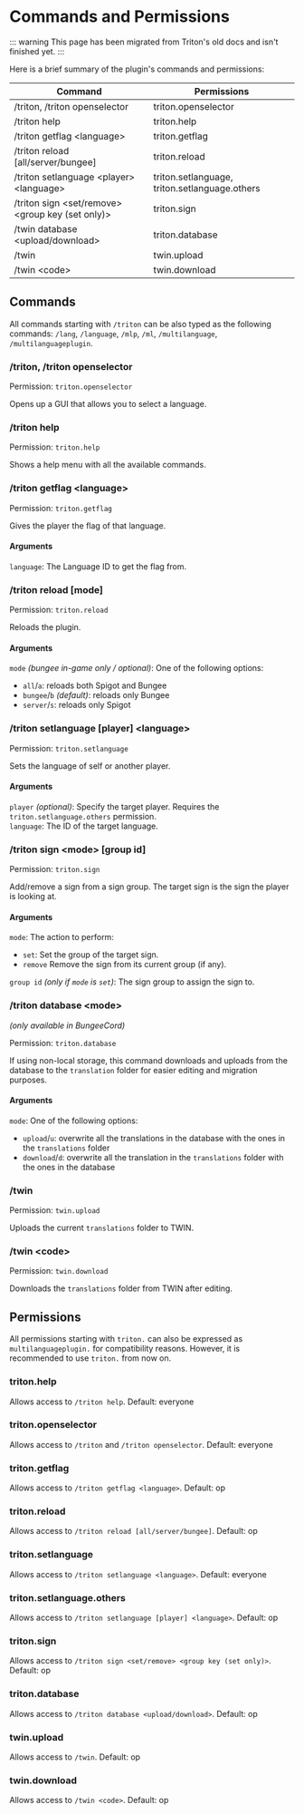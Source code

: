 # Commands and Permissions

::: warning
This page has been migrated from Triton's old docs and isn't finished yet.
:::

Here is a brief summary of the plugin's commands and permissions:

| Command                                            | Permissions                                   |
| -------------------------------------------------- | --------------------------------------------- |
| /triton, /triton openselector                      | triton.openselector                           |
| /triton help                                       | triton.help                                   |
| /triton getflag \<language>                        | triton.getflag                                |
| /triton reload [all/server/bungee]                 | triton.reload                                 |
| /triton setlanguage \<player> \<language>          | triton.setlanguage, triton.setlanguage.others |
| /triton sign \<set/remove> \<group key (set only)> | triton.sign                                   |
| /twin database \<upload/download>                  | triton.database                               |
| /twin                                              | twin.upload                                   |
| /twin \<code>                                      | twin.download                                 |

## Commands

All commands starting with `/triton` can be also typed as the following commands: `/lang`, `/language`, `/mlp`, `/ml`, `/multilanguage`, `/multilanguageplugin`.

### /triton, /triton openselector

Permission: `triton.openselector`

Opens up a GUI that allows you to select a language.

### /triton help

Permission: `triton.help`

Shows a help menu with all the available commands.

### /triton getflag \<language>

Permission: `triton.getflag`

Gives the player the flag of that language.

#### Arguments

`language`: The Language ID to get the flag from.

### /triton reload [mode]

Permission: `triton.reload`

Reloads the plugin.

#### Arguments

`mode` _(bungee in-game only / optional)_: One of the following options:

- `all`/`a`: reloads both Spigot and Bungee
- `bungee`/`b` _(default)_: reloads only Bungee
- `server`/`s`: reloads only Spigot

### /triton setlanguage [player] \<language>

Permission: `triton.setlanguage`

Sets the language of self or another player.

#### Arguments

`player` _(optional)_: Specify the target player. Requires the `triton.setlanguage.others` permission.  
`language`: The ID of the target language.

### /triton sign \<mode> [group id]

Permission: `triton.sign`

Add/remove a sign from a sign group. The target sign is the sign the player is looking at.

#### Arguments

`mode`: The action to perform:

- `set`: Set the group of the target sign.
- `remove` Remove the sign from its current group (if any).

`group id` _(only if `mode` is `set`)_: The sign group to assign the sign to.

### /triton database \<mode>

_(only available in BungeeCord)_

Permission: `triton.database`

If using non-local storage, this command downloads and uploads from the database
to the `translation` folder for easier editing and migration purposes.

#### Arguments

`mode`: One of the following options:

- `upload`/`u`: overwrite all the translations in the database with the ones in the `translations` folder
- `download`/`d`: overwrite all the translation in the `translations` folder with the ones in the database

### /twin

Permission: `twin.upload`

Uploads the current `translations` folder to TWIN.

### /twin \<code>

Permission: `twin.download`

Downloads the `translations` folder from TWIN after editing.

## Permissions

All permissions starting with `triton.` can also be expressed as `multilanguageplugin.` for compatibility reasons. However, it is recommended to use `triton.` from now on.

### triton.help

Allows access to `/triton help`. Default: everyone

### triton.openselector

Allows access to `/triton` and `/triton openselector`. Default: everyone

### triton.getflag

Allows access to `/triton getflag <language>`. Default: op

### triton.reload

Allows access to `/triton reload [all/server/bungee]`. Default: op

### triton.setlanguage

Allows access to `/triton setlanguage <language>`. Default: everyone

### triton.setlanguage.others

Allows access to `/triton setlanguage [player] <language>`. Default: op

### triton.sign

Allows access to `/triton sign <set/remove> <group key (set only)>`. Default: op

### triton.database

Allows access to `/triton database <upload/download>`. Default: op

### twin.upload

Allows access to `/twin`. Default: op

### twin.download

Allows access to `/twin <code>`. Default: op
